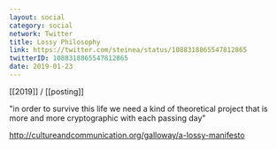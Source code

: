 ```yaml
---
layout: social
category: social
network: Twitter
title: Lossy Philosophy
link: https://twitter.com/steinea/status/1088318865547812865
twitterID: 1088318865547812865
date: 2019-01-23
---
```


[[2019]] / [[posting]]

"in order to survive this life we need a kind of theoretical project that is more and more cryptographic with each passing day"

<http://cultureandcommunication.org/galloway/a-lossy-manifesto>
